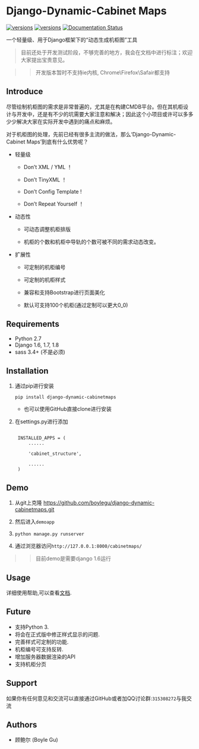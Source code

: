 Django-Dynamic-Cabinet Maps
====

[![versions](https://img.shields.io/badge/python-2.7-yellow.svg)]()
[![versions](https://img.shields.io/badge/Development%20Status-0.1.dev1-orange.svg)]()
[![Documentation Status](https://readthedocs.org/projects/django-dynamic-cabinetmaps/badge/?version=v0.1.dev1)]()

一个轻量级、用于Django框架下的“动态生成机柜图”工具

> 目前还处于开发测试阶段，不够完善的地方，我会在文档中进行标注；欢迎大家提出宝贵意见。

>> 开发版本暂时不支持ie内核, Chrome\Firefox\Safair都支持

## Introduce

尽管绘制机柜图的需求是非常普遍的，尤其是在构建CMDB平台。但在其机柜设计与开发中，还是有不少的坑需要大家注意和解决；因此这个小项目或许可以多多少少解决大家在实际开发中遇到的痛点和麻烦。

对于机柜图的处理，先前已经有很多主流的做法，那么‘Django-Dynamic-Cabinet Maps’到底有什么优势呢？

- 轻量级

  - Don’t  XML / YML ！

  - Don’t  TinyXML ！
      
  - Don’t  Config Template !

  - Don’t  Repeat Yourself ！

- 动态性

  - 可动态调整机柜排版
  
  - 机柜的个数和机柜中导轨的个数可被不同的需求动态改变。

- 扩展性

  - 可定制的机柜编号

  - 可定制的机柜样式

  - 兼容和支持Bootstrap进行页面美化

  - 默认可支持100个机柜(通过定制可以更大0_0)
  

## Requirements

  - Python 2.7
  - Django 1.6, 1.7, 1.8
  - sass 3.4+ (不是必须)
  

## Installation

1. 通过pip进行安装

   ```
   pip install django-dynamic-cabinetmaps
   ``` 
   
   - 也可以使用GitHub直接clone进行安装

2. 在settings.py进行添加

   ```

    INSTALLED_APPS = (
        ......
    
        'cabinet_structure',
    
        ......
    )
   ```

## Demo

1. 从git上克隆 https://github.com/boylegu/django-dynamic-cabinetmaps.git

2. 然后进入``demoapp``

3. ``python manage.py runserver``

4. 通过浏览器访问``http://127.0.0.1:8000/cabinetmaps/``

  >> 目前demo是需要django 1.6运行


## Usage

详细使用帮助,可以查看[文档](http://django-dynamic-cabinetmaps.readthedocs.org).

## Future

- 支持Python 3.
- 将会在正式版中修正样式显示的问题.
- 完善样式可定制的功能.
- 机柜编号可支持反转.
- 增加服务器数据渲染的API
- 支持机柜分页

## Support

  如果你有任何意见和交流可以直接通过GitHub或者加QQ讨论群:`315308272`与我交流
  

## Authors

  - 顾鲍尔 (Boyle Gu)







